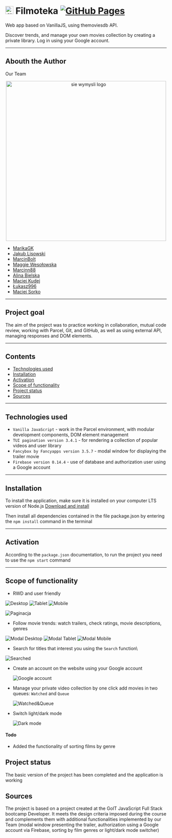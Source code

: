 # <img src="./src/images/icons/favicon.ico" alt="filmoteka logo" width="25"/>  Filmoteka [![GitHub Pages](https://img.shields.io/badge/GitHub%20Pages-gray)](https://marikagk.github.io/filmoteka/)

Web app based on VanillaJS, using themoviesdb API.

Discover trends, and manage your own movies collection by creating a private
library. Log in using your Google account.

---

## Abouth the Author

Our Team

<div align="center"><img src="/assets/siewymysli.png" width="500" alt="sie wymysli logo" /></div>

- [MarikaGK](https://github.com/MarikaGK/)
- [Jakub Lisowski](https://github.com/LisowskiJakub)
- [MarcinBolt](https://github.com/MarcinBolt)
- [Maggie Wesołowska](https://github.com/MaggieWesolowska)
- [Marcinn88](https://github.com/Marcinn88)
- [Alina Bielska](https://github.com/AlinaBielska)
- [Maciej Kudej](https://github.com/maciejkudej)
- [Łukasz996](https://github.com/Lukasz996)
- [Maciej Sorko](https://github.com/MaciejSorko)

---

## Project goal

The aim of the project was to practice working in collaboration, mutual code
review, working with Parcel, Git, and GitHub, as well as using external API,
managing responses and DOM elements.

---

## Contents

- [Technologies used](#technologies-used)
- [Installation](#Installation)
- [Activation](#Activation)
- [Scope of functionality](#Scope-of-functionality)
- [Project status](#Project-status)
- [Sources](#Sources)

---

## Technologies used

- `Vanilla JavaScript` - work in the Parcel environment, with modular
  development components, DOM element management
- `TUI pagination version 3.4.1` - for rendering a collection of popular videos
  and user library
- `Fancybox by Fancyapps version 3.5.7` - modal window for displaying the
  trailer movie
- `Firebase version 0.14.4` - use of database and authorization user using a
  Google account

---

## Installation

To install the application, make sure it is installed on your computer LTS
version of Node.js [Download and install](https://nodejs.org/en/)

Then install all dependencies contained in the file package.json by entering the
`npm install` command in the terminal

---

## Activation

According to the `package.json` documentation, to run the project you need to use the `npm start` command

---

## Scope of functionality

- RWD and user friendly

![Desktop](./assets/Screenshot_134.png) ![Tablet](./assets/Screenshot_135.png)
![Mobile](./assets/Screenshot_136.png)

![Paginacja](./assets/Screenshot_142.png)

- Follow movie trends: watch trailers, check ratings, movie descriptions, genres

![Modal Desktop](./assets/Screenshot_138.png)
![Modal Tablet](./assets/Screenshot_139.png)
![Modal Mobile](./assets/Screenshot_140.png)

- Search for titles that interest you using the `Search` function\

![Searched](./assets/Screenshot_137.png)

- Create an account on the website using your Google account

  ![Google account](./assets/Screenshot_141.png)

- Manage your private video collection by one click add movies in two queues: `Watched` and `Queue`

  ![Watched&Queue](./assets/Screenshot_145.png)

- Switch light/dark mode

  ![Dark mode](./assets/Screenshot_143.png)

#### Todo

- Added the functionality of sorting films by genre

## Project status

The basic version of the project has been completed and the application is
working

## Sources

The project is based on a project created at the GoIT JavaScript Full Stack
bootcamp Developer. It meets the design criteria imposed during the course and
complements them with additional functionalities implemented by our Team (modal
window presenting the trailer, authorization using a Google account via
Firebase, sorting by film genres or light/dark mode switcher)
